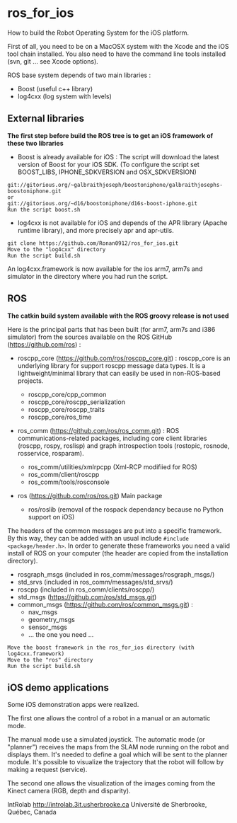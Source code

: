 ros_for_ios
===========

How to build the Robot Operating System for the iOS platform.

First of all, you need to be on a MacOSX system with the Xcode and the iOS tool
chain installed. You also need to have the command line tools installed (svn,
 git ... see Xcode options). 

ROS base system depends of two main libraries :
- Boost (useful c++ library)
- log4cxx (log system with levels)

External libraries
------------------

**The first step before build the ROS tree is to get an iOS framework of these
two libraries**

* Boost is already available for iOS :
The script will download the latest version of Boost for your iOS SDK.
(To configure the script set BOOST_LIBS, IPHONE_SDKVERSION and OSX_SDKVERSION)

```
git://gitorious.org/~galbraithjoseph/boostoniphone/galbraithjosephs-boostoniphone.git
or
git://gitorious.org/~d16/boostoniphone/d16s-boost-iphone.git
Run the script boost.sh
```
 
* log4cxx is not available for iOS and depends of the APR library (Apache
runtime library), and more precisely apr and apr-utils.

```
git clone https://github.com/Ronan0912/ros_for_ios.git
Move to the "log4cxx" directory
Run the script build.sh
```

An log4cxx.framework is now available for the ios arm7, arm7s and simulator in
the directory where you had run the script.

ROS
---

**The catkin build system available with the ROS groovy release is not used**

Here is the principal parts that has been built (for arm7, arm7s and i386
simulator) from the sources available on the ROS GitHub 
(https://github.com/ros) :

* roscpp_core (https://github.com/ros/roscpp_core.git) :
roscpp_core is an underlying library for support roscpp message data types. It is a 
lightweight/minimal library that can easily be used in non-ROS-based projects.
	- roscpp_core/cpp_common
	- roscpp_core/roscpp_serialization
	- roscpp_core/roscpp_traits
	- roscpp_core/ros_time


* ros_comm (https://github.com/ros/ros_comm.git) :
ROS communications-related packages, including core client libraries (roscpp, rospy,
roslisp) and graph introspection tools (rostopic, rosnode, rosservice, rosparam).
    - ros_comm/utilities/xmlrpcpp (Xml-RCP modifiied for ROS)
    - ros_comm/client/roscpp
    - ros_comm/tools/rosconsole


* ros (https://github.com/ros/ros.git)
Main package
    - ros/roslib (removal of the rospack dependancy because no Python support
        on iOS)

The headers of the common messages are put into a specific framework. By this
way, they can be added with an usual include `#include <package/header.h>`.
In order to generate these frameworks you need a valid install of ROS on your
computer (the header are copied from the installation directory).

- rosgraph_msgs (included in ros_comm/messages/rosgraph_msgs/)
- std_srvs (included in ros_comm/messages/std_srvs/)
- roscpp (included in ros_comm/clients/roscpp/)
- std_msgs (https://github.com/ros/std_msgs.git)
- common_msgs (https://github.com/ros/common_msgs.git) :
	- nav_msgs
	- geometry_msgs
	- sensor_msgs
	- ... the one you need ...

```
Move the boost framework in the ros_for_ios directory (with log4cxx.framework)
Move to the "ros" directory
Run the script build.sh
```

iOS demo applications
---------------------

Some iOS demonstration apps were realized.

The first one allows the control of a robot in a manual or an automatic mode.

The manual mode use a simulated joystick. The automatic mode (or "planner")
receives the maps from the SLAM node running on the robot and displays them.
It's needed to define a goal which will be sent to the planner module.
It's possible to visualize the trajectory that the robot will follow by 
making a request (service).

The second one allows the visualization of the images coming from the Kinect
camera (RGB, depth and disparity).

IntRolab
http://introlab.3it.usherbrooke.ca
Université de Sherbrooke, Québec, Canada
